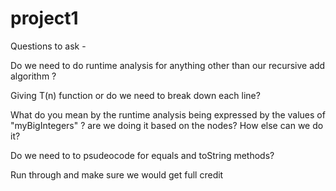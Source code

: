 # project1
Questions to ask - 

Do we need to do runtime analysis for anything other than our recursive add algorithm ? 

Giving T(n) function or do we need to break down each line? 

What do you mean by the runtime analysis being expressed by the values of "myBigIntegers" ? are we doing it based on the nodes? How else can we do it? 

Do we need to to psudeocode for equals and toString methods? 

Run through and make sure we would get full credit